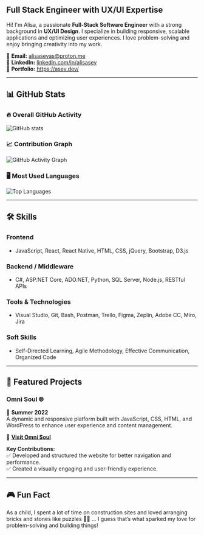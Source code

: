 ## Full Stack Engineer with UX/UI Expertise

Hi! I'm Alisa, a passionate **Full-Stack Software Engineer** with a strong background in **UX/UI Design**. I specialize in building responsive, scalable applications and optimizing user experiences. I love problem-solving and enjoy bringing creativity into my work.  

📧 **Email:** [alisasevas@proton.me](mailto:alisasevas@proton.me)  
🔗 **LinkedIn:** [linkedin.com/in/alisasev](https://www.linkedin.com/in/alisasev)  
📄 **Portfolio:** https://asev.dev/

---

## 📊 GitHub Stats  

### **🔥 Overall GitHub Activity**
![GitHub stats](https://github-readme-stats.vercel.app/api?username=alisasev&show_icons=true&theme=tokyonight)

### **📈 Contribution Graph**
![GitHub Activity Graph](https://github-readme-activity-graph.vercel.app/graph?username=alisasev&theme=react-dark)

### **🖥️ Most Used Languages**
![Top Languages](https://github-readme-stats.vercel.app/api/top-langs/?username=alisasev&layout=compact&theme=radical)

---

## 🛠 Skills  

### **Frontend**
- JavaScript, React, React Native, HTML, CSS, jQuery, Bootstrap, D3.js  

### **Backend / Middleware**
- C#, ASP.NET Core, ADO.NET, Python, SQL Server, Node.js, RESTful APIs  

### **Tools & Technologies**
- Visual Studio, Git, Bash, Postman, Trello, Figma, Zeplin, Adobe CC, Miro, Jira  

### **Soft Skills**
- Self-Directed Learning, Agile Methodology, Effective Communication, Organized Code  

---

## 🚀 Featured Projects  

### **Omni Soul 🌐**
📅 **Summer 2022**  
A dynamic and responsive platform built with JavaScript, CSS, HTML, and WordPress to enhance user experience and content management.  

🔗 **[Visit Omni Soul](https://www.omnisoul.co/)**  

**Key Contributions:**  
✅ Developed and structured the website for better navigation and performance.  
✅ Created a visually engaging and user-friendly experience.  

---

## 🎮 Fun Fact  
As a child, I spent a lot of time on construction sites and loved arranging bricks and stones like puzzles 🧱🧩 ... I guess that’s what sparked my love for problem-solving and building things! 


